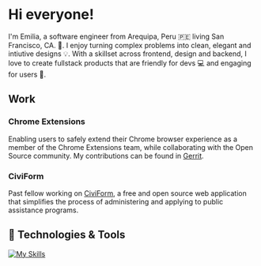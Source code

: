 # Hi everyone!
I'm Emilia, a software engineer from Arequipa, Peru 🇵🇪 living San Francisco, CA. 📍. I enjoy turning complex problems into clean, elegant and intiutive designs 💡. With a skillset across frontend, design and backend, I love to create fullstack products that are friendly for devs 💻 and engaging for users 🤟.

## Work
### Chrome Extensions
Enabling users to safely extend their Chrome browser experience as a member of the Chrome Extensions team, while collaborating with the Open Source community. My contributions can be found in [Gerrit](https://chromium-review.googlesource.com/q/owner:emiliapaz@chromium.org).

### CiviForm
Past fellow working on [CiviForm](https://civiform.us/), a free and open source web application that simplifies the process of administering and applying to public assistance programs.

## 🔧 Technologies & Tools
[![My Skills](https://skillicons.dev/icons?i=cpp,js,ts,react,java,python,firebase,vim,vscode,figma&theme=light)](https://skillicons.dev)


